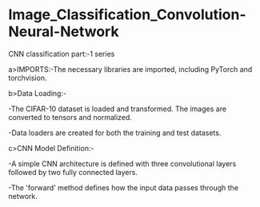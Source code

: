 # Image_Classification_Convolution-Neural-Network
CNN classification part:-1 series
                                                                                                         
  a>IMPORTS:-The necessary libraries are imported, including PyTorch and torchvision.

  b>Data Loading:-
                                                                                                               
  -The CIFAR-10 dataset is loaded and transformed. The images are converted to tensors and normalized.
                                                                                                               
  -Data loaders are created for both the training and test datasets.

  c>CNN Model Definition:-

  -A simple CNN architecture is defined with three convolutional layers followed by two fully connected layers.

  -The 'forward' method defines how the input data passes through the network.

